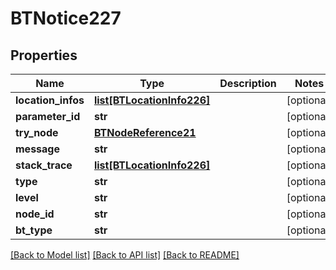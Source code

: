 # BTNotice227

## Properties
Name | Type | Description | Notes
------------ | ------------- | ------------- | -------------
**location_infos** | [**list[BTLocationInfo226]**](BTLocationInfo226.md) |  | [optional] 
**parameter_id** | **str** |  | [optional] 
**try_node** | [**BTNodeReference21**](BTNodeReference21.md) |  | [optional] 
**message** | **str** |  | [optional] 
**stack_trace** | [**list[BTLocationInfo226]**](BTLocationInfo226.md) |  | [optional] 
**type** | **str** |  | [optional] 
**level** | **str** |  | [optional] 
**node_id** | **str** |  | [optional] 
**bt_type** | **str** |  | [optional] 

[[Back to Model list]](../README.md#documentation-for-models) [[Back to API list]](../README.md#documentation-for-api-endpoints) [[Back to README]](../README.md)



